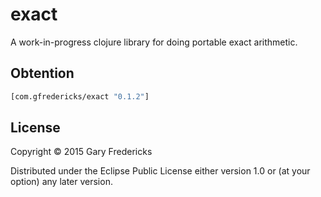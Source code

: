 # exact

A work-in-progress clojure library for doing portable exact
arithmetic.

## Obtention

``` clojure
[com.gfredericks/exact "0.1.2"]
```

## License

Copyright © 2015 Gary Fredericks

Distributed under the Eclipse Public License either version 1.0 or (at
your option) any later version.
